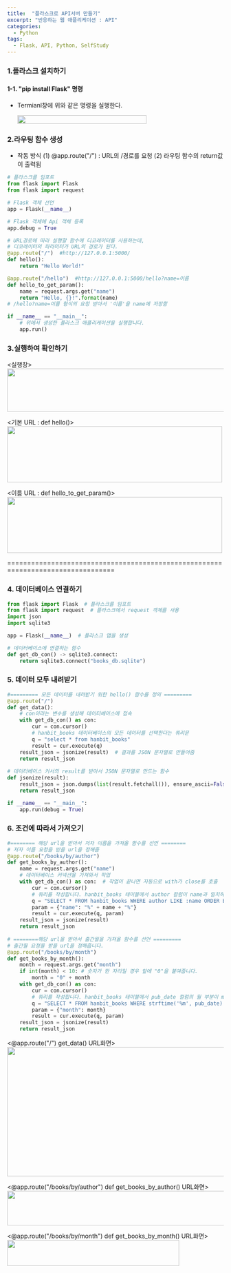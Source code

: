 ```yaml
---
title:  "플라스크로 API서버 만들기"
excerpt: "반응하는 웹 애플리케이션 : API"
categories:
  - Python
tags:
  - Flask, API, Python, SelfStudy
---
```


### 1.플라스크 설치하기
#### 1-1. "pip install Flask" 명령
- Termianl창에 위와 같은 명령을 실행한다.

  <img src="https://user-images.githubusercontent.com/87592790/189474530-b8ff874c-121d-4393-95b3-fad9ba568364.png" width="300" height="20">
  
### 2.라우팅 함수 생성
- 작동 방식
  (1) @app.route("/") : URL의 /경로를 요청
  (2) 라우팅 함수의 return값이 출력됨
  
```python
# 플라스크를 임포트
from flask import Flask
from flask import request

# Flask 객체 선언
app = Flask(__name__)

# Flask 객체에 Api 객체 등록
app.debug = True

# URL경로에 따라 실행할 함수에 디코레이터를 사용하는데,
# 디코레이터의 파라미터가 URL의 경로가 된다.
@app.route("/")  #http://127.0.0.1:5000/
def hello():
    return "Hello World!"

@app.route("/hello")  #http://127.0.0.1:5000/hello?name=이름
def hello_to_get_param():
    name = request.args.get("name")
    return "Hello, {}!".format(name)
# /hello?name=이름 형식의 요청 받아서 '이름'을 name에 저장함

if __name__ == "__main__":
    # 위에서 생성한 플라스크 애플리케이션을 실행합니다.
    app.run()
```
  
### 3.실행하여 확인하기
<실행창>  
<img src="https://user-images.githubusercontent.com/87592790/189488432-d774e7a8-85f3-494a-98b0-ddfb25ae50c1.png" width="600" height="100"></left>

<기본 URL : def hello()>  
<img src="https://user-images.githubusercontent.com/87592790/189488431-d14d433a-f32c-4738-a496-1c1c2ba2fe92.png" width="500" height="130"></left>

<이름 URL : def hello_to_get_param()>  
<img src="https://user-images.githubusercontent.com/87592790/189488428-a95a244c-e263-45be-8ac7-827603e7c579.png" width="500" height="130"></left>

=================================================================================  

### 4. 데이터베이스 연결하기
```python
from flask import Flask  # 플라스크를 임포트
from flask import request  # 플라스크에서 request 객체를 사용
import json 
import sqlite3

app = Flask(__name__)  # 플라스크 앱을 생성

# 데이터베이스에 연결하는 함수
def get_db_con() -> sqlite3.connect:
    return sqlite3.connect("books_db.sqlite")
```

### 5. 데이터 모두 내려받기
```python
#========= 모든 데이터를 내려받기 위한 hello() 함수를 정의 =========  
@app.route("/")
def get_data():
    # con이라는 변수를 생성해 데이터베이스에 접속
    with get_db_con() as con:
        cur = con.cursor()
        # hanbit_books 데이터베이스의 모든 데이터를 선택한다는 쿼리문
        q = "select * from hanbit_books"
        result = cur.execute(q)
    result_json = jsonize(result)  # 결과를 JSON 문자열로 만들어줌
    return result_json
    
# 데이터베이스 커서의 result를 받아서 JSON 문자열로 만드는 함수
def jsonize(result):
    result_json = json.dumps(list(result.fetchall()), ensure_ascii=False).encode("utf-8")
    return result_json

if __name__ == "__main__":
    app.run(debug = True)
```
### 6. 조건에 따라서 가져오기
```python
#======== 해당 url을 받아서 저자 이름을 가져올 함수를 선언 ========
# 저자 이름 요청을 받을 url을 정해줌
@app.route("/books/by/author")
def get_books_by_author():
    name = request.args.get("name")
    # 데이터베이스 커넥션을 가져와서 작업
    with get_db_con() as con:  # 작업이 끝나면 자동으로 with가 close를 호출
        cur = con.cursor()
        # 쿼리를 작성합니다. hanbit_books 테이블에서 author 컬럼이 name과 일치하는 걸 찾아옵니다.
        q = "SELECT * FROM hanbit_books WHERE author LIKE :name ORDER BY title"
        param = {"name": "%" + name + "%"}
        result = cur.execute(q, param)
    result_json = jsonize(result)
    return result_json
    
# ========해당 url을 받아서 출간월을 가져올 함수를 선언 =========
# 출간월 요청을 받을 url을 정해줍니다.
@app.route("/books/by/month")
def get_books_by_month():
    month = request.args.get("month")
    if int(month) < 10: # 숫자가 한 자리일 경우 앞에 "0"을 붙여줍니다.
        month = "0" + month
    with get_db_con() as con:
        cur = con.cursor()
        # 쿼리를 작성합니다. hanbit_books 테이블에서 pub_date 컬럼의 월 부분이 month와 일치하는걸 찾아옵니다.
        q = "SELECT * FROM hanbit_books WHERE strftime('%m', pub_date) = :month ORDER BY pub_date DESC"
        param = {"month": month}
        result = cur.execute(q, param)
    result_json = jsonize(result)
    return result_json
``` 
<@app.route("/") get_data() URL화면>  
<img src="https://user-images.githubusercontent.com/87592790/189510691-1a665d73-316b-4ec4-9447-64021e15e155.png" width="700" height="300"></left>  

<@app.route("/books/by/author") def get_books_by_author() URL화면>  
<img src="https://user-images.githubusercontent.com/87592790/189510690-95d7ff9f-53f6-418b-becb-cdc86e421391.png" width="700" height="80"></left>  

<@app.route("/books/by/month") def get_books_by_month() URL화면>  
<img src="https://user-images.githubusercontent.com/87592790/189510687-c2d100f3-261d-4a96-b223-862b1795ab0b.png" width="400" height="60"></left>  
  
